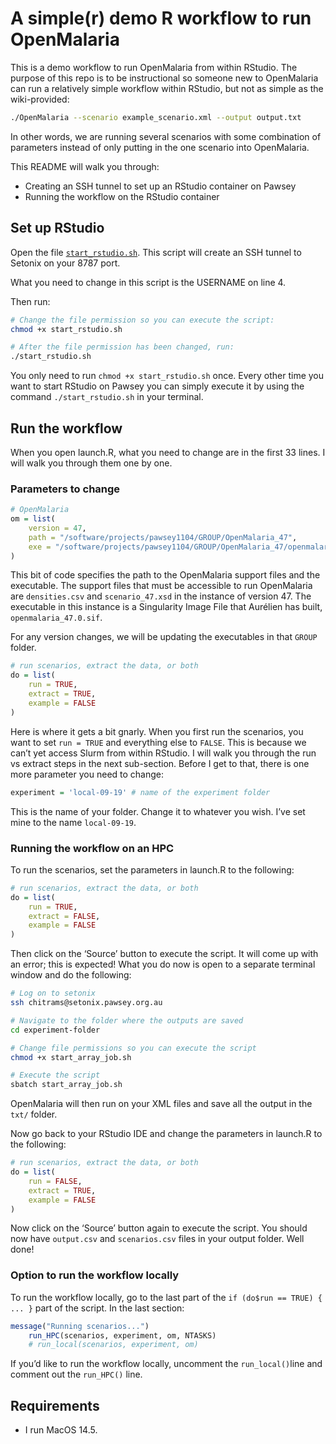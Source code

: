 # A simple(r) demo R workflow to run OpenMalaria


This is a demo workflow to run OpenMalaria from within RStudio. The
purpose of this repo is to be instructional so someone new to
OpenMalaria can run a relatively simple workflow within RStudio, but not
as simple as the wiki-provided:

``` bash
./OpenMalaria --scenario example_scenario.xml --output output.txt
```

In other words, we are running several scenarios with some combination
of parameters instead of only putting in the one scenario into
OpenMalaria.

This README will walk you through:

- Creating an SSH tunnel to set up an RStudio container on Pawsey
- Running the workflow on the RStudio container

## Set up RStudio

Open the file
[`start_rstudio.sh`](https://github.com/chitrams/demo-simple-om/blob/main/start_rstudio.sh).
This script will create an SSH tunnel to Setonix on your 8787 port.

What you need to change in this script is the USERNAME on line 4.

Then run:

``` bash
# Change the file permission so you can execute the script:
chmod +x start_rstudio.sh

# After the file permission has been changed, run:
./start_rstudio.sh
```

You only need to run `chmod +x start_rstudio.sh` once. Every other time
you want to start RStudio on Pawsey you can simply execute it by using
the command `./start_rstudio.sh` in your terminal.

## Run the workflow

When you open launch.R, what you need to change are in the first 33
lines. I will walk you through them one by one.

### Parameters to change

``` r
# OpenMalaria
om = list(
    version = 47,
    path = "/software/projects/pawsey1104/GROUP/OpenMalaria_47",
    exe = "/software/projects/pawsey1104/GROUP/OpenMalaria_47/openmalaria_47.0.sif"
)
```

This bit of code specifies the path to the OpenMalaria support files and
the executable. The support files that must be accessible to run
OpenMalaria are `densities.csv` and `scenario_47.xsd` in the instance of
version 47. The executable in this instance is a Singularity Image File
that Aurélien has built, `openmalaria_47.0.sif`.

For any version changes, we will be updating the executables in that
`GROUP` folder.

``` r
# run scenarios, extract the data, or both
do = list(
    run = TRUE, 
    extract = TRUE,
    example = FALSE
)
```

Here is where it gets a bit gnarly. When you first run the scenarios,
you want to set `run = TRUE` and everything else to `FALSE`. This is
because we can’t yet access Slurm from within RStudio. I will walk you
through the run vs extract steps in the next sub-section. Before I get
to that, there is one more parameter you need to change:

``` r
experiment = 'local-09-19' # name of the experiment folder
```

This is the name of your folder. Change it to whatever you wish. I’ve
set mine to the name `local-09-19`.

### Running the workflow on an HPC

To run the scenarios, set the parameters in launch.R to the following:

``` r
# run scenarios, extract the data, or both
do = list(
    run = TRUE, 
    extract = FALSE,
    example = FALSE
)
```

Then click on the ‘Source’ button to execute the script. It will come up
with an error; this is expected! What you do now is open to a separate
terminal window and do the following:

``` bash
# Log on to setonix
ssh chitrams@setonix.pawsey.org.au

# Navigate to the folder where the outputs are saved
cd experiment-folder

# Change file permissions so you can execute the script
chmod +x start_array_job.sh

# Execute the script
sbatch start_array_job.sh
```

OpenMalaria will then run on your XML files and save all the output in
the `txt/` folder.

Now go back to your RStudio IDE and change the parameters in launch.R to
the following:

``` r
# run scenarios, extract the data, or both
do = list(
    run = FALSE, 
    extract = TRUE,
    example = FALSE
)
```

Now click on the ‘Source’ button again to execute the script. You should
now have `output.csv` and `scenarios.csv` files in your output folder.
Well done!

### Option to run the workflow locally

To run the workflow locally, go to the last part of the
`if (do$run == TRUE) { ... }` part of the script. In the last section:

``` r
message("Running scenarios...")
    run_HPC(scenarios, experiment, om, NTASKS)
    # run_local(scenarios, experiment, om)
```

If you’d like to run the workflow locally, uncomment the
`run_local()`line and comment out the `run_HPC()` line.

## Requirements

- I run MacOS 14.5.
